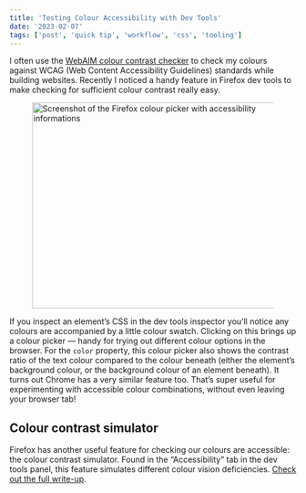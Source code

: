 ```yaml
---
title: 'Testing Colour Accessibility with Dev Tools'
date: '2023-02-07'
tags: ['post', 'quick tip', 'workflow', 'css', 'tooling']
---
```


I often use the [WebAIM colour contrast checker](https://webaim.org/resources/contrastchecker/) to check my colours against WCAG (Web Content Accessibility Guidelines) standards while building websites. Recently I noticed a handy feature in Firefox dev tools to make checking for sufficient colour contrast really easy.

<figure>
  <img src="/testing-color-accessibility-with-dev-tools-01.jpg" width="465" height="361" alt="Screenshot of the Firefox colour picker with accessibility informations">
</figure>

If you inspect an element’s CSS in the dev tools inspector you’ll notice any colours are accompanied by a little colour swatch. Clicking on this brings up a colour picker — handy for trying out different colour options in the browser. For the `color` property, this colour picker also shows the contrast ratio of the text colour compared to the colour beneath (either the element’s background colour, or the background colour of an element beneath). It turns out Chrome has a very similar feature too. That’s super useful for experimenting with accessible colour combinations, without even leaving your browser tab!

## Colour contrast simulator

Firefox has another useful feature for checking our colours are accessible: the colour contrast simulator. Found in the “Accessibility” tab in the dev tools panel, this feature simulates different colour vision deficiencies. [Check out the full write-up](https://firefox-source-docs.mozilla.org/devtools-user/accessibility_inspector/simulation/index.html).
